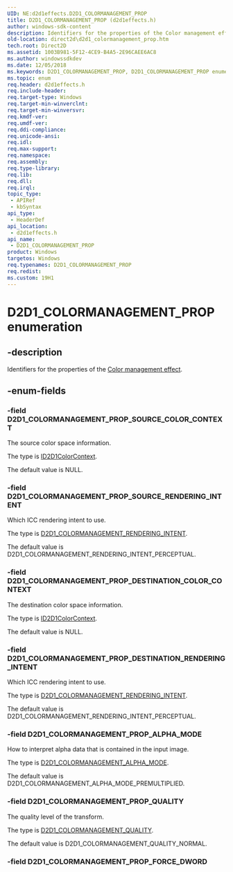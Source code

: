 ```yaml
---
UID: NE:d2d1effects.D2D1_COLORMANAGEMENT_PROP
title: D2D1_COLORMANAGEMENT_PROP (d2d1effects.h)
author: windows-sdk-content
description: Identifiers for the properties of the Color management effect.
old-location: direct2d\d2d1_colormanagement_prop.htm
tech.root: Direct2D
ms.assetid: 1003B981-5F12-4CE9-B4A5-2E96CAEE6AC8
ms.author: windowssdkdev
ms.date: 12/05/2018
ms.keywords: D2D1_COLORMANAGEMENT_PROP, D2D1_COLORMANAGEMENT_PROP enumeration [Direct2D], D2D1_COLORMANAGEMENT_PROP_ALPHA_MODE, D2D1_COLORMANAGEMENT_PROP_DESTINATION_COLOR_CONTEXT, D2D1_COLORMANAGEMENT_PROP_DESTINATION_RENDERING_INTENT, D2D1_COLORMANAGEMENT_PROP_QUALITY, D2D1_COLORMANAGEMENT_PROP_SOURCE_COLOR_CONTEXT, D2D1_COLORMANAGEMENT_PROP_SOURCE_RENDERING_INTENT, d2d1effects/D2D1_COLORMANAGEMENT_PROP, d2d1effects/D2D1_COLORMANAGEMENT_PROP_ALPHA_MODE, d2d1effects/D2D1_COLORMANAGEMENT_PROP_DESTINATION_COLOR_CONTEXT, d2d1effects/D2D1_COLORMANAGEMENT_PROP_DESTINATION_RENDERING_INTENT, d2d1effects/D2D1_COLORMANAGEMENT_PROP_QUALITY, d2d1effects/D2D1_COLORMANAGEMENT_PROP_SOURCE_COLOR_CONTEXT, d2d1effects/D2D1_COLORMANAGEMENT_PROP_SOURCE_RENDERING_INTENT, direct2d.d2d1_colormanagement_prop
ms.topic: enum
req.header: d2d1effects.h
req.include-header: 
req.target-type: Windows
req.target-min-winverclnt: 
req.target-min-winversvr: 
req.kmdf-ver: 
req.umdf-ver: 
req.ddi-compliance: 
req.unicode-ansi: 
req.idl: 
req.max-support: 
req.namespace: 
req.assembly: 
req.type-library: 
req.lib: 
req.dll: 
req.irql: 
topic_type:
 - APIRef
 - kbSyntax
api_type:
 - HeaderDef
api_location:
 - d2d1effects.h
api_name:
 - D2D1_COLORMANAGEMENT_PROP
product: Windows
targetos: Windows
req.typenames: D2D1_COLORMANAGEMENT_PROP
req.redist: 
ms.custom: 19H1
---
```


# D2D1_COLORMANAGEMENT_PROP enumeration


## -description


Identifiers for the properties of the <a href="https://docs.microsoft.com/windows/desktop/Direct2D/color-management">Color management effect</a>.
        


## -enum-fields




### -field D2D1_COLORMANAGEMENT_PROP_SOURCE_COLOR_CONTEXT

The source color space information. 
          

The type is <a href="https://docs.microsoft.com/windows/desktop/api/d2d1_1/nn-d2d1_1-id2d1colorcontext">ID2D1ColorContext</a>.

The default value is NULL.


### -field D2D1_COLORMANAGEMENT_PROP_SOURCE_RENDERING_INTENT

Which ICC rendering intent to use. 
          

The type is <a href="https://docs.microsoft.com/windows/desktop/api/d2d1effects/ne-d2d1effects-d2d1_colormanagement_rendering_intent">D2D1_COLORMANAGEMENT_RENDERING_INTENT</a>.

The default value is D2D1_COLORMANAGEMENT_RENDERING_INTENT_PERCEPTUAL.


### -field D2D1_COLORMANAGEMENT_PROP_DESTINATION_COLOR_CONTEXT

The destination color space information. 
          

The type is <a href="https://docs.microsoft.com/windows/desktop/api/d2d1_1/nn-d2d1_1-id2d1colorcontext">ID2D1ColorContext</a>.

The default value is NULL.


### -field D2D1_COLORMANAGEMENT_PROP_DESTINATION_RENDERING_INTENT

Which ICC rendering intent to use. 
          

The type is <a href="https://docs.microsoft.com/windows/desktop/api/d2d1effects/ne-d2d1effects-d2d1_colormanagement_rendering_intent">D2D1_COLORMANAGEMENT_RENDERING_INTENT</a>.

The default value is D2D1_COLORMANAGEMENT_RENDERING_INTENT_PERCEPTUAL.


### -field D2D1_COLORMANAGEMENT_PROP_ALPHA_MODE

How to interpret alpha data that is contained in the input image. 
          

The type is <a href="https://docs.microsoft.com/windows/desktop/api/d2d1effects/ne-d2d1effects-d2d1_colormanagement_alpha_mode">D2D1_COLORMANAGEMENT_ALPHA_MODE</a>.

The default value is D2D1_COLORMANAGEMENT_ALPHA_MODE_PREMULTIPLIED.


### -field D2D1_COLORMANAGEMENT_PROP_QUALITY

The quality level of the transform. 
          

The type is <a href="https://docs.microsoft.com/windows/desktop/api/d2d1effects/ne-d2d1effects-d2d1_colormanagement_quality">D2D1_COLORMANAGEMENT_QUALITY</a>.

The default value is D2D1_COLORMANAGEMENT_QUALITY_NORMAL.


### -field D2D1_COLORMANAGEMENT_PROP_FORCE_DWORD



